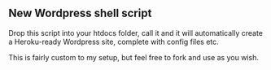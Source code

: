## New Wordpress shell script

Drop this script into your htdocs folder, call it and it will automatically create a Heroku-ready Wordpress site, complete with config files etc.

This is fairly custom to my setup, but feel free to fork and use as you wish.